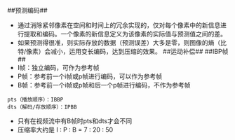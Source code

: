 ##预测编码##
- 通过消除紧邻像素在空间和时间上的冗余实现的，仅对每个像素中的新信息进行提取和编码。一个像素的新信息定义为该像素的实际值与预测值之间的差。  
- 如果预测得很准，则实际存放的数据（预测误差）大多是零，则图像的熵（比特/像素）会减小，运用变长编码，达到压缩的效果。
##运动补偿##
##IBP帧##
- I帧：独立编码，可作为参考帧
- P帧：参考前一个i帧或p帧进行编码，可以作为参考帧
- B帧：参考前一个i帧或p帧和后一个p帧进行编码，不作为参考帧
<!---->
	pts（播放顺序）：IBBP
	dts（解码/存放顺序）：IPBB
- 只有在视频流中有B帧时pts和dts才会不同
- 压缩率大约是 I : P : B = 7 : 20 : 50